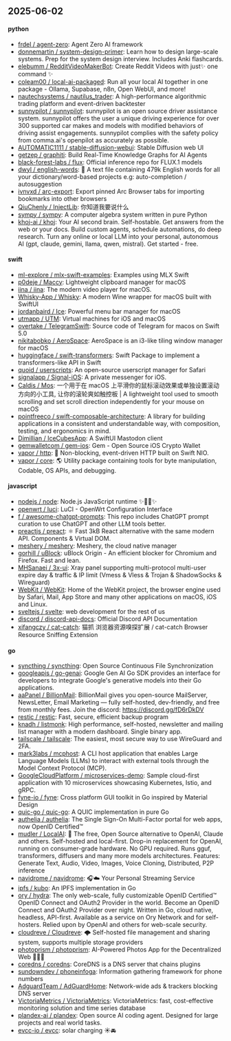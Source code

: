 ## 2025-06-02

#### python
* [frdel / agent-zero](https://github.com/frdel/agent-zero): Agent Zero AI framework
* [donnemartin / system-design-primer](https://github.com/donnemartin/system-design-primer): Learn how to design large-scale systems. Prep for the system design interview. Includes Anki flashcards.
* [elebumm / RedditVideoMakerBot](https://github.com/elebumm/RedditVideoMakerBot): Create Reddit Videos with just✨ one command ✨
* [coleam00 / local-ai-packaged](https://github.com/coleam00/local-ai-packaged): Run all your local AI together in one package - Ollama, Supabase, n8n, Open WebUI, and more!
* [nautechsystems / nautilus_trader](https://github.com/nautechsystems/nautilus_trader): A high-performance algorithmic trading platform and event-driven backtester
* [sunnypilot / sunnypilot](https://github.com/sunnypilot/sunnypilot): sunnypilot is an open source driver assistance system. sunnypilot offers the user a unique driving experience for over 300 supported car makes and models with modified behaviors of driving assist engagements. sunnypilot complies with the safety policy from comma.ai's openpilot as accurately as possible.
* [AUTOMATIC1111 / stable-diffusion-webui](https://github.com/AUTOMATIC1111/stable-diffusion-webui): Stable Diffusion web UI
* [getzep / graphiti](https://github.com/getzep/graphiti): Build Real-Time Knowledge Graphs for AI Agents
* [black-forest-labs / flux](https://github.com/black-forest-labs/flux): Official inference repo for FLUX.1 models
* [dwyl / english-words](https://github.com/dwyl/english-words): 📝 A text file containing 479k English words for all your dictionary/word-based projects e.g: auto-completion / autosuggestion
* [ivnvxd / arc-export](https://github.com/ivnvxd/arc-export): Export pinned Arc Browser tabs for importing bookmarks into other browsers
* [QiuChenly / InjectLib](https://github.com/QiuChenly/InjectLib): 你知道我要说什么
* [sympy / sympy](https://github.com/sympy/sympy): A computer algebra system written in pure Python
* [khoj-ai / khoj](https://github.com/khoj-ai/khoj): Your AI second brain. Self-hostable. Get answers from the web or your docs. Build custom agents, schedule automations, do deep research. Turn any online or local LLM into your personal, autonomous AI (gpt, claude, gemini, llama, qwen, mistral). Get started - free.

#### swift
* [ml-explore / mlx-swift-examples](https://github.com/ml-explore/mlx-swift-examples): Examples using MLX Swift
* [p0deje / Maccy](https://github.com/p0deje/Maccy): Lightweight clipboard manager for macOS
* [iina / iina](https://github.com/iina/iina): The modern video player for macOS.
* [Whisky-App / Whisky](https://github.com/Whisky-App/Whisky): A modern Wine wrapper for macOS built with SwiftUI
* [jordanbaird / Ice](https://github.com/jordanbaird/Ice): Powerful menu bar manager for macOS
* [utmapp / UTM](https://github.com/utmapp/UTM): Virtual machines for iOS and macOS
* [overtake / TelegramSwift](https://github.com/overtake/TelegramSwift): Source code of Telegram for macos on Swift 5.0
* [nikitabobko / AeroSpace](https://github.com/nikitabobko/AeroSpace): AeroSpace is an i3-like tiling window manager for macOS
* [huggingface / swift-transformers](https://github.com/huggingface/swift-transformers): Swift Package to implement a transformers-like API in Swift
* [quoid / userscripts](https://github.com/quoid/userscripts): An open-source userscript manager for Safari
* [signalapp / Signal-iOS](https://github.com/signalapp/Signal-iOS): A private messenger for iOS.
* [Caldis / Mos](https://github.com/Caldis/Mos): 一个用于在 macOS 上平滑你的鼠标滚动效果或单独设置滚动方向的小工具, 让你的滚轮爽如触控板 | A lightweight tool used to smooth scrolling and set scroll direction independently for your mouse on macOS
* [pointfreeco / swift-composable-architecture](https://github.com/pointfreeco/swift-composable-architecture): A library for building applications in a consistent and understandable way, with composition, testing, and ergonomics in mind.
* [Dimillian / IceCubesApp](https://github.com/Dimillian/IceCubesApp): A SwiftUI Mastodon client
* [gemwalletcom / gem-ios](https://github.com/gemwalletcom/gem-ios): Gem - Open Source iOS Crypto Wallet
* [vapor / http](https://github.com/vapor/http): 🚀 Non-blocking, event-driven HTTP built on Swift NIO.
* [vapor / core](https://github.com/vapor/core): 🌎 Utility package containing tools for byte manipulation, Codable, OS APIs, and debugging.

#### javascript
* [nodejs / node](https://github.com/nodejs/node): Node.js JavaScript runtime ✨🐢🚀✨
* [openwrt / luci](https://github.com/openwrt/luci): LuCI - OpenWrt Configuration Interface
* [f / awesome-chatgpt-prompts](https://github.com/f/awesome-chatgpt-prompts): This repo includes ChatGPT prompt curation to use ChatGPT and other LLM tools better.
* [preactjs / preact](https://github.com/preactjs/preact): ⚛️ Fast 3kB React alternative with the same modern API. Components & Virtual DOM.
* [meshery / meshery](https://github.com/meshery/meshery): Meshery, the cloud native manager
* [gorhill / uBlock](https://github.com/gorhill/uBlock): uBlock Origin - An efficient blocker for Chromium and Firefox. Fast and lean.
* [MHSanaei / 3x-ui](https://github.com/MHSanaei/3x-ui): Xray panel supporting multi-protocol multi-user expire day & traffic & IP limit (Vmess & Vless & Trojan & ShadowSocks & Wireguard)
* [WebKit / WebKit](https://github.com/WebKit/WebKit): Home of the WebKit project, the browser engine used by Safari, Mail, App Store and many other applications on macOS, iOS and Linux.
* [sveltejs / svelte](https://github.com/sveltejs/svelte): web development for the rest of us
* [discord / discord-api-docs](https://github.com/discord/discord-api-docs): Official Discord API Documentation
* [xifangczy / cat-catch](https://github.com/xifangczy/cat-catch): 猫抓 浏览器资源嗅探扩展 / cat-catch Browser Resource Sniffing Extension

#### go
* [syncthing / syncthing](https://github.com/syncthing/syncthing): Open Source Continuous File Synchronization
* [googleapis / go-genai](https://github.com/googleapis/go-genai): Google Gen AI Go SDK provides an interface for developers to integrate Google's generative models into their Go applications.
* [aaPanel / BillionMail](https://github.com/aaPanel/BillionMail): BillionMail gives you open-source MailServer, NewsLetter, Email Marketing — fully self-hosted, dev-friendly, and free from monthly fees. Join the discord: https://discord.gg/fD6rDkDV
* [restic / restic](https://github.com/restic/restic): Fast, secure, efficient backup program
* [knadh / listmonk](https://github.com/knadh/listmonk): High performance, self-hosted, newsletter and mailing list manager with a modern dashboard. Single binary app.
* [tailscale / tailscale](https://github.com/tailscale/tailscale): The easiest, most secure way to use WireGuard and 2FA.
* [mark3labs / mcphost](https://github.com/mark3labs/mcphost): A CLI host application that enables Large Language Models (LLMs) to interact with external tools through the Model Context Protocol (MCP).
* [GoogleCloudPlatform / microservices-demo](https://github.com/GoogleCloudPlatform/microservices-demo): Sample cloud-first application with 10 microservices showcasing Kubernetes, Istio, and gRPC.
* [fyne-io / fyne](https://github.com/fyne-io/fyne): Cross platform GUI toolkit in Go inspired by Material Design
* [quic-go / quic-go](https://github.com/quic-go/quic-go): A QUIC implementation in pure Go
* [authelia / authelia](https://github.com/authelia/authelia): The Single Sign-On Multi-Factor portal for web apps, now OpenID Certified™
* [mudler / LocalAI](https://github.com/mudler/LocalAI): 🤖 The free, Open Source alternative to OpenAI, Claude and others. Self-hosted and local-first. Drop-in replacement for OpenAI, running on consumer-grade hardware. No GPU required. Runs gguf, transformers, diffusers and many more models architectures. Features: Generate Text, Audio, Video, Images, Voice Cloning, Distributed, P2P inference
* [navidrome / navidrome](https://github.com/navidrome/navidrome): 🎧☁️ Your Personal Streaming Service
* [ipfs / kubo](https://github.com/ipfs/kubo): An IPFS implementation in Go
* [ory / hydra](https://github.com/ory/hydra): The only web-scale, fully customizable OpenID Certified™ OpenID Connect and OAuth2 Provider in the world. Become an OpenID Connect and OAuth2 Provider over night. Written in Go, cloud native, headless, API-first. Available as a service on Ory Network and for self-hosters. Relied upon by OpenAI and others for web-scale security.
* [cloudreve / Cloudreve](https://github.com/cloudreve/Cloudreve): 🌩 Self-hosted file management and sharing system, supports multiple storage providers
* [photoprism / photoprism](https://github.com/photoprism/photoprism): AI-Powered Photos App for the Decentralized Web 🌈💎✨
* [coredns / coredns](https://github.com/coredns/coredns): CoreDNS is a DNS server that chains plugins
* [sundowndev / phoneinfoga](https://github.com/sundowndev/phoneinfoga): Information gathering framework for phone numbers
* [AdguardTeam / AdGuardHome](https://github.com/AdguardTeam/AdGuardHome): Network-wide ads & trackers blocking DNS server
* [VictoriaMetrics / VictoriaMetrics](https://github.com/VictoriaMetrics/VictoriaMetrics): VictoriaMetrics: fast, cost-effective monitoring solution and time series database
* [plandex-ai / plandex](https://github.com/plandex-ai/plandex): Open source AI coding agent. Designed for large projects and real world tasks.
* [evcc-io / evcc](https://github.com/evcc-io/evcc): solar charging ☀️🚘
